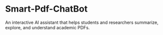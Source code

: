 # Smart-Pdf-ChatBot
An interactive AI assistant that helps students and researchers summarize, explore, and understand academic PDFs.
